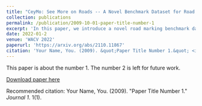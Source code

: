 ```yaml
---
title: "CeyMo: See More on Roads -- A Novel Benchmark Dataset for Road Marking Detection"
collection: publications
permalink: /publication/2009-10-01-paper-title-number-1
excerpt: 'In this paper, we introduce a novel road marking benchmark dataset for road marking detection, addressing the limitations in the existing publicly available datasets such as lack of challenging scenarios, prominence given to lane markings, unavailability of an evaluation script, lack of annotation formats and lower resolutions. Our dataset consists of 2887 total images with 4706 road marking instances belonging to 11 classes. The images have a high resolution of 1920 x 1080 and capture a wide range of traffic, lighting and weather conditions. We provide road marking annotations in polygons, bounding boxes and pixel-level segmentation masks to facilitate a diverse range of road marking detection algorithms. The evaluation metrics and the evaluation script we provide, will further promote direct comparison of novel approaches for road marking detection with existing methods. Furthermore, we evaluate the effectiveness of using both instance segmentation and object detection based approaches for the road marking detection task. Speed and accuracy scores for two instance segmentation models and two object detector models are provided as a performance baseline for our benchmark dataset. The dataset and the evaluation script will be publicly available.'
date: 2022-01-2
venue: 'WACV 2022'
paperurl: 'https://arxiv.org/abs/2110.11867'
citation: 'Your Name, You. (2009). &quot;Paper Title Number 1.&quot; <i>Journal 1</i>. 1(1).'
---
```

This paper is about the number 1. The number 2 is left for future work.

[Download paper here](https://arxiv.org/abs/2110.11867)

Recommended citation: Your Name, You. (2009). "Paper Title Number 1." <i>Journal 1</i>. 1(1).
